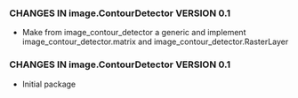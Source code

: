 ### CHANGES IN image.ContourDetector VERSION 0.1

- Make from image_contour_detector a generic and implement image_contour_detector.matrix and image_contour_detector.RasterLayer

### CHANGES IN image.ContourDetector VERSION 0.1

- Initial package

